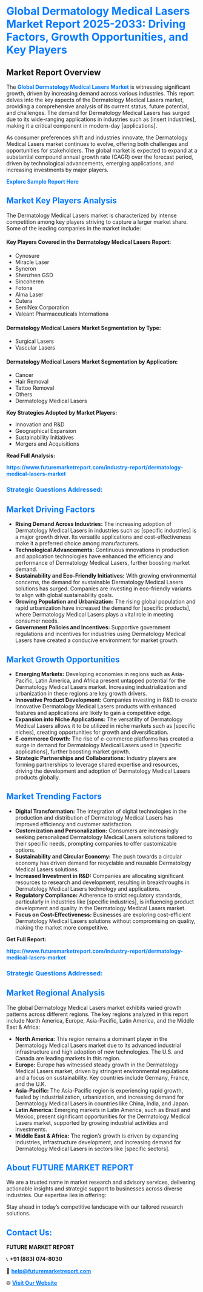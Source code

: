 <h1 style="color: #007BFF;">Global Dermatology Medical Lasers Market Report 2025-2033: Driving Factors, Growth Opportunities, and Key Players</h1>

<section id="overview">
<h2>Market Report Overview</h2>
<p>The <a href="https://www.futuremarketreport.com/industry-report/dermatology-medical-lasers-market" style="color: #007BFF; text-decoration: none;"><strong>Global Dermatology Medical Lasers Market</strong></a> is witnessing significant growth, driven by increasing demand across various industries. This report delves into the key aspects of the Dermatology Medical Lasers market, providing a comprehensive analysis of its current status, future potential, and challenges. The demand for Dermatology Medical Lasers has surged due to its wide-ranging applications in industries such as [insert industries], making it a critical component in modern-day [applications].</p>
<p>As consumer preferences shift and industries innovate, the Dermatology Medical Lasers market continues to evolve, offering both challenges and opportunities for stakeholders. The global market is expected to expand at a substantial compound annual growth rate (CAGR) over the forecast period, driven by technological advancements, emerging applications, and increasing investments by major players.</p>
</section>

<section id="overview">
<p><a href="https://www.futuremarketreport.com/request-sample/reportId=123696" style="color: #007BFF; text-decoration: none;"><strong>Explore Sample Report Here</strong></a></p>
</section>

<section id="key-players">
<h2 style="color: #007BFF;">Market Key Players Analysis</h2>
<p>The Dermatology Medical Lasers market is characterized by intense competition among key players striving to capture a larger market share. Some of the leading companies in the market include:</p>
<h4>Key Players Covered in the Dermatology Medical Lasers Report:</h4>
<ul><li>Cynosure</li><li>Miracle Laser</li><li>Syneron</li><li>Shenzhen GSD</li><li>Sincoheren</li><li>Fotona</li><li>Alma Laser</li><li>Cutera</li><li>SemiNex Corporation</li><li>Valeant Pharmaceuticals Internationa</li></ul>
<h4>Dermatology Medical Lasers Market Segmentation by Type:</h4>
<ul><li>Surgical Lasers</li><li>Vascular Lasers</li></ul>

<h4>Dermatology Medical Lasers Market Segmentation by Application:</h4>
<ul><li>Cancer</li><li>Hair Removal</li><li>Tattoo Removal</li><li>Others</li><li>Dermatology Medical Lasers</li></ul>
<p><strong>Key Strategies Adopted by Market Players:</strong></p>
<ul>
<li>Innovation and R&D</li>
<li>Geographical Expansion</li>
<li>Sustainability Initiatives</li>
<li>Mergers and Acquisitions</li>
</ul>
</section>

<section>
<p><strong>Read Full Analysis: </strong></p><a href="https://www.futuremarketreport.com/industry-report/dermatology-medical-lasers-market" style="color: #007BFF; text-decoration: none;"><strong>https://www.futuremarketreport.com/industry-report/dermatology-medical-lasers-market</strong></a>
<h3 style="color: #007BFF;">Strategic Questions Addressed:</h3>
</section>

<section id="driving-factors">
<h2 style="color: #007BFF;">Market Driving Factors</h2>
<ul>
<li><strong>Rising Demand Across Industries:</strong> The increasing adoption of Dermatology Medical Lasers in industries such as [specific industries] is a major growth driver. Its versatile applications and cost-effectiveness make it a preferred choice among manufacturers.</li>
<li><strong>Technological Advancements:</strong> Continuous innovations in production and application technologies have enhanced the efficiency and performance of Dermatology Medical Lasers, further boosting market demand.</li>
<li><strong>Sustainability and Eco-Friendly Initiatives:</strong> With growing environmental concerns, the demand for sustainable Dermatology Medical Lasers solutions has surged. Companies are investing in eco-friendly variants to align with global sustainability goals.</li>
<li><strong>Growing Population and Urbanization:</strong> The rising global population and rapid urbanization have increased the demand for [specific products], where Dermatology Medical Lasers plays a vital role in meeting consumer needs.</li>
<li><strong>Government Policies and Incentives:</strong> Supportive government regulations and incentives for industries using Dermatology Medical Lasers have created a conducive environment for market growth.</li>
</ul>
</section>

<section id="growth-opportunities">
<h2 style="color: #007BFF;">Market Growth Opportunities</h2>
<ul>
<li><strong>Emerging Markets:</strong> Developing economies in regions such as Asia-Pacific, Latin America, and Africa present untapped potential for the Dermatology Medical Lasers market. Increasing industrialization and urbanization in these regions are key growth drivers.</li>
<li><strong>Innovative Product Development:</strong> Companies investing in R&D to create innovative Dermatology Medical Lasers products with enhanced features and applications are likely to gain a competitive edge.</li>
<li><strong>Expansion into Niche Applications:</strong> The versatility of Dermatology Medical Lasers allows it to be utilized in niche markets such as [specific niches], creating opportunities for growth and diversification.</li>
<li><strong>E-commerce Growth:</strong> The rise of e-commerce platforms has created a surge in demand for Dermatology Medical Lasers used in [specific applications], further boosting market growth.</li>
<li><strong>Strategic Partnerships and Collaborations:</strong> Industry players are forming partnerships to leverage shared expertise and resources, driving the development and adoption of Dermatology Medical Lasers products globally.</li>
</ul>
</section>

<section id="trending-factors">
<h2 style="color: #007BFF;">Market Trending Factors</h2>
<ul>
<li><strong>Digital Transformation:</strong> The integration of digital technologies in the production and distribution of Dermatology Medical Lasers has improved efficiency and customer satisfaction.</li>
<li><strong>Customization and Personalization:</strong> Consumers are increasingly seeking personalized Dermatology Medical Lasers solutions tailored to their specific needs, prompting companies to offer customizable options.</li>
<li><strong>Sustainability and Circular Economy:</strong> The push towards a circular economy has driven demand for recyclable and reusable Dermatology Medical Lasers solutions.</li>
<li><strong>Increased Investment in R&D:</strong> Companies are allocating significant resources to research and development, resulting in breakthroughs in Dermatology Medical Lasers technology and applications.</li>
<li><strong>Regulatory Compliance:</strong> Adherence to strict regulatory standards, particularly in industries like [specific industries], is influencing product development and quality in the Dermatology Medical Lasers market.</li>
<li><strong>Focus on Cost-Effectiveness:</strong> Businesses are exploring cost-efficient Dermatology Medical Lasers solutions without compromising on quality, making the market more competitive.</li>
</ul>
</section>

<section>
<p><strong>Get Full Report: </strong></p><a href="https://www.futuremarketreport.com/industry-report/dermatology-medical-lasers-market" style="color: #007BFF; text-decoration: none;"><strong>https://www.futuremarketreport.com/industry-report/dermatology-medical-lasers-market</strong></a>
<h3 style="color: #007BFF;">Strategic Questions Addressed:</h3>
</section>


<section id="regional-analysis">
<h2 style="color: #007BFF;">Market Regional Analysis</h2>
<p>The global Dermatology Medical Lasers market exhibits varied growth patterns across different regions. The key regions analyzed in this report include North America, Europe, Asia-Pacific, Latin America, and the Middle East & Africa:</p>
<ul>
<li><strong>North America:</strong> This region remains a dominant player in the Dermatology Medical Lasers market due to its advanced industrial infrastructure and high adoption of new technologies. The U.S. and Canada are leading markets in this region.</li>
<li><strong>Europe:</strong> Europe has witnessed steady growth in the Dermatology Medical Lasers market, driven by stringent environmental regulations and a focus on sustainability. Key countries include Germany, France, and the U.K.</li>
<li><strong>Asia-Pacific:</strong> The Asia-Pacific region is experiencing rapid growth, fueled by industrialization, urbanization, and increasing demand for Dermatology Medical Lasers in countries like China, India, and Japan.</li>
<li><strong>Latin America:</strong> Emerging markets in Latin America, such as Brazil and Mexico, present significant opportunities for the Dermatology Medical Lasers market, supported by growing industrial activities and investments.</li>
<li><strong>Middle East & Africa:</strong> The region’s growth is driven by expanding industries, infrastructure development, and increasing demand for Dermatology Medical Lasers in sectors like [specific sectors].</li>
</ul>
</section>

<footer>
<h2 style="color: #007BFF;">About FUTURE MARKET REPORT</h2>
<p>We are a trusted name in market research and advisory services, delivering actionable insights and strategic support to businesses across diverse industries. Our expertise lies in offering:</p>

<p>Stay ahead in today’s competitive landscape with our tailored research solutions.</p>

<h2 style="color: #007BFF;">Contact Us:</h2>
<p><strong>FUTURE MARKET REPORT</strong></p>
<p>📞 <strong>+91 (883) 074-8030</strong></p>
<p>📧 <strong><a href="mailto:help@futuremarketreport.com" style="color: #007BFF;">help@futuremarketreport.com</a></strong></p>
<p>🌐 <strong><a href="https://www.futuremarketreport.com/" style="color: #007BFF;">Visit Our Website</a></strong></p>
</footer>